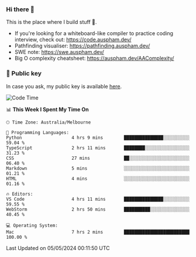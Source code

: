 ### Hi there 👋

This is the place where I build stuff 👀. 

- If you're looking for a whiteboard-like compiler to practice coding interview, check out: https://code.auspham.dev/
- Pathfinding visualiser: https://pathfinding.auspham.dev/
- SWE note: https://swe.auspham.dev/
- Big O complexity cheatsheet: https://auspham.dev/AAComplexity/

### 🔑 Public key

In case you ask, my public key is available [here](https://public.auspham.dev/).

<!--START_SECTION:waka-->
![Code Time](http://img.shields.io/badge/Code%20Time-1%2C259%20hrs%2054%20mins-blue)

📊 **This Week I Spent My Time On** 

```text
🕑︎ Time Zone: Australia/Melbourne

💬 Programming Languages: 
Python                   4 hrs 9 mins        ███████████████░░░░░░░░░░   59.04 % 
TypeScript               2 hrs 11 mins       ████████░░░░░░░░░░░░░░░░░   31.23 % 
CSS                      27 mins             ██░░░░░░░░░░░░░░░░░░░░░░░   06.40 % 
Markdown                 5 mins              ░░░░░░░░░░░░░░░░░░░░░░░░░   01.21 % 
HTML                     4 mins              ░░░░░░░░░░░░░░░░░░░░░░░░░   01.16 % 

🔥 Editors: 
VS Code                  4 hrs 11 mins       ███████████████░░░░░░░░░░   59.55 % 
WebStorm                 2 hrs 50 mins       ██████████░░░░░░░░░░░░░░░   40.45 % 

💻 Operating System: 
Mac                      7 hrs 2 mins        █████████████████████████   100.00 % 
```


 Last Updated on 05/05/2024 00:11:50 UTC
<!--END_SECTION:waka-->

<!--
**rockmanvnx6/rockmanvnx6** is a ✨ _special_ ✨ repository because its `README.md` (this file) appears on your GitHub profile.

Here are some ideas to get you started:

- 🔭 I’m currently working on ...
- 🌱 I’m currently learning ...
- 👯 I’m looking to collaborate on ...
- 🤔 I’m looking for help with ...
- 💬 Ask me about ...
- 📫 How to reach me: ...
- 😄 Pronouns: ...
- ⚡ Fun fact: ...
-->
